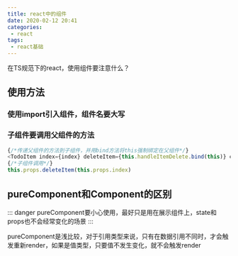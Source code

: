 ```yaml
---
title: react中的组件
date: 2020-02-12 20:41
categories: 
 - react
tags: 
 - react基础
---
```

在TS规范下的react，使用组件要注意什么？
<!-- more -->

## 使用方法

### 使用import引入组件，组件名要大写

### 子组件要调用父组件的方法

```typescript jsx
{/*传递父组件的方法到子组件，并用bind方法将this强制绑定在父组件*/}
<TodoItem index={index} deleteItem={this.handleItemDelete.bind(this)} content={item}/>
{/*子组件调用*/}
this.props.deleteItem(this.props.index)
```

## pureComponent和Component的区别

::: danger
pureComponent要小心使用，最好只是用在展示组件上，state和props也不会经常变化的场景
:::

pureComponent是浅比较，对于引用类型来说，只有在数据引用不同时，才会触发重新render，如果是值类型，只要值不发生变化，就不会触发render




